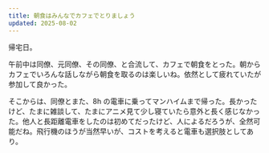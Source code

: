 ```yaml
---
title: 朝食はみんなでカフェでとりましょう
updated: 2025-08-02
---
```

帰宅日。

午前中は同僚、元同僚、その同僚、と合流して、カフェで朝食をとった。朝からカフェでいろんな話しながら朝食を取るのは楽しいね。依然として疲れていたが参加して良かった。

そこからは、同僚とまた、8h の電車に乗ってマンハイムまで帰った。長かったけど、たまに雑談して、たまにアニメ見て少し寝ていたら意外と長く感じなかった。他人と長距離電車をしたのは初めてだったけど、人によるだろうが、全然可能だね。飛行機のほうが当然早いが、コストを考えると電車も選択肢としてあり。